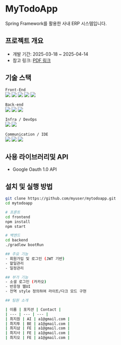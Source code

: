 # MyTodoApp
Spring Framework를 활용한 사내 ERP 시스템입니다.

## 프로젝트 개요
- 개발 기간: 2025-03-18 ~ 2025-04-14
- 참고 링크: [PDF 링크](https://github.com/user-attachments/files/21478985/diamelo.ppt.pdf)

## 기술 스택
`Front-End` 
<br/>
<img src="https://img.shields.io/badge/html5-E34F26?style=for-the-badge&logo=html5&logoColor=white">
<img src="https://img.shields.io/badge/css-1572B6?style=for-the-badge&logo=css3&logoColor=white">
<img src="https://img.shields.io/badge/javascript-F7DF1E?style=for-the-badge&logo=javascript&logoColor=black">
<img src="https://img.shields.io/badge/ajax-0054A6?style=for-the-badge&logo=ajax&logoColor=white">
<img src="https://img.shields.io/badge/jsp-007396?style=for-the-badge&logo=java&logoColor=white">

`Back-end`
<br/>
<img src="https://img.shields.io/badge/java-007396?style=for-the-badge&logo=java&logoColor=white">
<img src="https://img.shields.io/badge/springboot-6DB33F?style=for-the-badge&logo=springboot&logoColor=white">
<img src="https://img.shields.io/badge/mybatis-000000?style=for-the-badge&logo=mybatis&logoColor=white">

`Infra / DevOps`
<br/>
<img src="https://img.shields.io/badge/oracle-F80000?style=for-the-badge&logo=oracle&logoColor=white">
<img src="https://img.shields.io/badge/apache tomcat-F8DC75?style=for-the-badge&logo=apachetomcat&logoColor=white">

`Communication / IDE`
<br/>
<img src="https://img.shields.io/badge/github-181717?style=for-the-badge&logo=github&logoColor=white">
<img src="https://img.shields.io/badge/trello-0052CC?style=for-the-badge&logo=trello&logoColor=white">
<img src="https://img.shields.io/badge/intellij idea-000000?style=for-the-badge&logo=intellijidea&logoColor=white">

## 사용 라이브러리및 API
- Google Oauth 1.0 API

## 설치 및 실행 방법
```bash
git clone https://github.com/myuser/mytodoapp.git
cd mytodoapp

# 프론트
cd frontend
npm install
npm start

# 백엔드
cd backend
./gradlew bootRun

## 주요 기능
- 회원가입 및 로그인 (JWT 기반)
- 할일관리
- 일정관리

## 부가 기능
- 소셜 로그인 (카카오)
- 반응형 웹UI
- 전역 style 정의하여 라이트/다크 모드 구현

## 팀원 소개

| 이름 | 포지션 | Contact |
| --- | --- | --- |
| 최지원 | AI | a1@gmail.com |
| 최지투 | BE | a1@gmail.com |
| 최지삼 | FE | a1@gmail.com |
| 최지사 | FE | a1@gmail.com |
| 최지오 | FE | a1@gmail.com |
